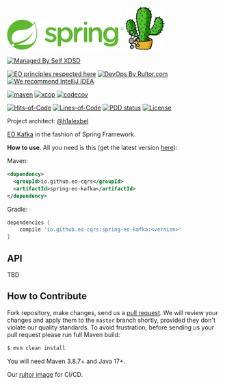 <img alt="logo" src="spring.svg" height="70px" /> <img alt="logo" src="eo-kafka.svg" height="100px" />

[![Managed By Self XDSD](https://self-xdsd.com/b/mbself.svg)](https://self-xdsd.com/p/eo-cqrs/spring-eo-kafka?provider=github)

[![EO principles respected here](https://www.elegantobjects.org/badge.svg)](https://www.elegantobjects.org)
[![DevOps By Rultor.com](https://www.rultor.com/b/eo-cars/eo-kafka)](https://www.rultor.com/p/eo-cqrs/eo-kafka)
[![We recommend IntelliJ IDEA](https://www.elegantobjects.org/intellij-idea.svg)](https://www.jetbrains.com/idea/)
<br>

[![maven](https://github.com/eo-cqrs/spring-eo-kafka/actions/workflows/mvn.yaml/badge.svg)](https://github.com/eo-cqrs/spring-eo-kafka/actions/workflows/mvn.yaml)
[![xcop](https://github.com/eo-cqrs/spring-eo-kafka/actions/workflows/xcop.yaml/badge.svg)](https://github.com/eo-cqrs/spring-eo-kafka/actions/workflows/xcop.yaml)
[![codecov](https://codecov.io/gh/eo-cqrs/spring-eo-kafka/branch/master/graph/badge.svg?token=AMV1K8GXC6)](https://codecov.io/gh/eo-cqrs/spring-eo-kafka)

[![Hits-of-Code](https://hitsofcode.com/github/eo-cqrs/spring-eo-kafka)](https://hitsofcode.com/view/github/eo-cqrs/spring-eo-kafka)
[![Lines-of-Code](https://tokei.rs/b1/github/eo-cqrs/spring-eo-kafka)](https://github.com/eo-cqrs/spring-eo-kafka)
[![PDD status](http://www.0pdd.com/svg?name=eo-cqrs/spring-eo-kafka)](http://www.0pdd.com/p?name=eo-cqrs/spring-eo-kafka)
[![License](https://img.shields.io/badge/license-MIT-green.svg)](https://github.com/eo-cqrs/spring-eo-kafka/blob/master/LICENSE.txt)

Project architect: [@h1alexbel](https://github.com/h1alexbel)

[EO Kafka](https://github.com/eo-cqrs/eo-kafka) in the fashion of Spring Framework.

**How to use**. All you need is this (get the latest version [here](https://search.maven.org/artifact/io.github.eo-cqrs/spring-eo-kafka)):

Maven:
```xml
<dependency>
  <groupId>io.github.eo-cqrs</groupId>
  <artifactId>spring-eo-kafka</artifactId>
</dependency>
```

Gradle:
```groovy
dependencies {
    compile 'io.github.eo-cqrs:spring-eo-kafka:<version>'
}
```

## API
TBD

## How to Contribute

Fork repository, make changes, send us a [pull request](https://www.yegor256.com/2014/04/15/github-guidelines.html).
We will review your changes and apply them to the `master` branch shortly,
provided they don't violate our quality standards. To avoid frustration,
before sending us your pull request please run full Maven build:

```bash
$ mvn clean install
```

You will need Maven 3.8.7+ and Java 17+.

Our [rultor image](https://github.com/eo-cqrs/eo-kafka-rultor-image) for CI/CD.
